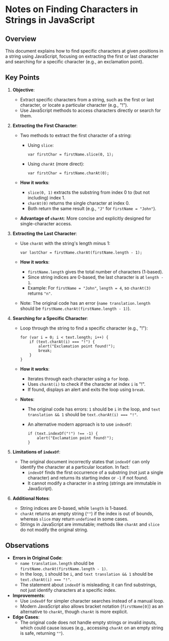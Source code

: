 Notes on Finding Characters in Strings in JavaScript
====================================================

Overview
--------

This document explains how to find specific characters at given positions in a string using JavaScript, focusing on extracting the first or last character and searching for a specific character (e.g., an exclamation point).

Key Points
----------

1.  **Objective**:

    -   Extract specific characters from a string, such as the first or last character, or locate a particular character (e.g., "!").
    -   Use JavaScript methods to access characters directly or search for them.
2.  **Extracting the First Character**:

    -   Two methods to extract the first character of a string:
        -   Using `slice`:

            ```
            var firstChar = firstName.slice(0, 1);

            ```

        -   Using `charAt` (more direct):

            ```
            var firstChar = firstName.charAt(0);

            ```

    -   **How it works**:
        -   `slice(0, 1)` extracts the substring from index 0 to (but not including) index 1.
        -   `charAt(0)` returns the single character at index 0.
        -   Both return the same result (e.g., `"J"` for `firstName = "John"`).
    -   **Advantage of `charAt`**: More concise and explicitly designed for single-character access.
3.  **Extracting the Last Character**:

    -   Use `charAt` with the string's length minus 1:

        ```
        var lastChar = firstName.charAt(firstName.length - 1);

        ```

    -   **How it works**:
        -   `firstName.length` gives the total number of characters (1-based).
        -   Since string indices are 0-based, the last character is at `length - 1`.
        -   Example: For `firstName = "John"`, `length = 4`, so `charAt(3)` returns `"n"`.
    -   Note: The original code has an error (`name translation.length` should be `firstName.charAt(firstName.length - 1)`).
4.  **Searching for a Specific Character**:

    -   Loop through the string to find a specific character (e.g., "!"):

        ```
        for (var i = 0; i < text.length; i++) {
            if (text.charAt(i) === "!") {
                alert("Exclamation point found!");
                break;
            }
        }

        ```

    -   **How it works**:
        -   Iterates through each character using a `for` loop.
        -   Uses `charAt(i)` to check if the character at index `i` is "!".
        -   If found, displays an alert and exits the loop using `break`.
    -   **Notes**:
        -   The original code has errors: `1` should be `i` in the loop, and `text translation && 1` should be `text.charAt(i) === "!"`.
        -   An alternative modern approach is to use `indexOf`:

            ```
            if (text.indexOf("!") !== -1) {
                alert("Exclamation point found!");
            }

            ```

5.  **Limitations of `indexOf`**:

    -   The original document incorrectly states that `indexOf` can only identify the character at a particular location. In fact:
        -   `indexOf` finds the first occurrence of a substring (not just a single character) and returns its starting index or `-1` if not found.
        -   It cannot modify a character in a string (strings are immutable in JavaScript).
6.  **Additional Notes**:

    -   String indices are 0-based, while `length` is 1-based.
    -   `charAt` returns an empty string (`""`) if the index is out of bounds, whereas `slice` may return `undefined` in some cases.
    -   Strings in JavaScript are immutable; methods like `charAt` and `slice` do not modify the original string.

Observations
------------

-   **Errors in Original Code**:
    -   `name translation.length` should be `firstName.charAt(firstName.length - 1)`.
    -   In the loop, `1` should be `i`, and `text translation && 1` should be `text.charAt(i) === "!"`.
    -   The statement about `indexOf` is misleading; it can find substrings, not just identify characters at a specific index.
-   **Improvements**:
    -   Use `indexOf` for simpler character searches instead of a manual loop.
    -   Modern JavaScript also allows bracket notation (`firstName[0]`) as an alternative to `charAt`, though `charAt` is more explicit.
-   **Edge Cases**:
    -   The original code does not handle empty strings or invalid inputs, which could cause issues (e.g., accessing `charAt` on an empty string is safe, returning `""`).
